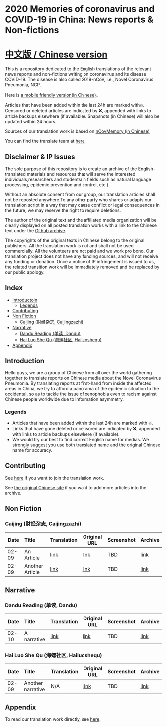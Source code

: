 # 2020 Memories of coronavirus and COVID-19 in China: News reports & Non-fictions

# [中文版 / Chinese version](https://github.com/2019ncovmemory/nCovMemory)

This is a repository dedicated to the English translations of the relevant news reports and non-fictions writing on coronavirus and its disease COVID-19. The disease is also called 2019-nCoV, i.e., Novel Coronavirus Pneumonia, NCP.

Here is [a mobile friendly version(in Chinese)](https://2019ncovmemory.github.io/nCovMemory/)。

Articles that have been added within the last 24h are marked with🔥. Censored or deleted articles are indicated by ❌, appended with links to article backups elsewhere (if available). Snapsnots (in Chinese) will also be updated within 24 hours.

Sources of our translation work is based on [nCovMemory (in Chinese)](https://github.com/2019ncovmemory/nCovMemory)

You can find the translate team at [here](https://github.com/2019ncovmemory/nCovMemory-en).

## Disclaimer & IP Issues

The sole purpose of this repository is to create an archive of the English-translated materials and resources that will serve the interested individuals,researchers and students(in fields such as natural language processing, epidemic prevention and control, etc.). 

Without an absolute consent from our group, our translation articles shall not be reposted anywhere.To any other party who shares or adapts our translation script in a way that may cause conflict or legal consequences in the future, we may reserve the right to require deletions.

The author of the original text and the affiliated media organization will be clearly displayed on all posted translation works with a link to the Chinese text under the [Github archive](https://github.com/2019ncovmemory/nCovMemory).

The copyrights of the original texts in Chinese belong to the original publishers.  All the translation work is not and shall not be used commercially.  All the volunteers are not paid and we work pro bono. Our translation project does not have any funding sources, and will not receive any funding or donation. Once a notice of IP infringement is issued to us, the related transition work will be immediately removed and be replaced by our public apology.

## Index

* [Introductoin](#Introductoin)
  * [Legends](#Legends)
* [Contributing](#Contributing)
* [Non Fiction](<#non-fiction>)
  * [Caijing (财经杂志, Caijingzazhi)](<#caijing-财经杂志-caijingzazhi>)
* [Narrative](<#narrative>)
  * [Dandu Reading (单读, Dandu)](<#dandu-reading-单读-dandu>)
  * [Hai Luo She Qu (海螺社区, Hailuoshequ)](<#hai-luo-she-qu-海螺社区-hailuoshequ>)
* [Appendix](#Appendix)

## Introduction

Hello guys, we are a group of Chinese from all over the world gathering together to translate reports on Chinese media about the Novel Coronavirus Pneumonia.  By translating reports at first-hand from inside the affected areas in China, we try to afford a panorama of the epidemic situation to the occidental, so as to tackle the issue of xenophobia even to racism against Chinese people worldwide due to information asymmetry.

### Legends

* Articles that have been added within the last 24h are marked with 🔥. 
* Links that have gone deleted or censored are indicated by ❌, appended with links to article backups elsewhere (if available). 
* We would try our best to find correct English name for medias. We strongly suggest you use both translated name and the original Chinese name for accuracy.

## Contributing

See [here](https://github.com/2019ncovmemory/nCovMemory/issues/86) if you want to join the translation work.

See [the original Chinese site](https://github.com/2019ncovmemory/nCovMemory) if you want to add more articles into the archive.

## Non Fiction

### Caijing (财经杂志, Caijingzazhi)

| Date | Title | Translation | Original URL | Screenshot | Archive |
|---|:----------|---|---|---|---|
|02-09|An Article|[link](google.com)|[link](https://mp.weixin.qq.com/s/sLUO3tT8p7YXpg1B-KnYLQ)|TBD|[link](http://archive.today/TwRSk)|
|02-09|Another Article|[link](google.com)|[link](https://mp.weixin.qq.com/s/B7q0agHxIZ7S_9Z31mWDIQ)|TBD|[link](http://archive.today/g26Nc)|

## Narrative

### Dandu Reading (单读, Dandu)

| Date | Title | Translation | Original URL | Screenshot | Archive |
|---|:----------|---|---|---|---|
|02-10|A narrative|[link](google.com)|[link](https://mp.weixin.qq.com/s/OOLRBtMr5gm4VRtkwkgodQ)|TBD|[link](http://archive.ph/eHeb3)|

### Hai Luo She Qu (海螺社区, Hailuoshequ)

| Date | Title | Translation | Original URL | Screenshot | Archive |
|---|:----------|---|---|---|---|
|02-09|Another narrative|N/A|[link](https://mp.weixin.qq.com/s/cwLqvaJ9xYoCGQnBQdkJuA)|TBD|[link](http://archive.ph/ucFyP)|


## Appendix

To read our translation work directly, see [here](https://github.com/2019ncovmemory/nCovMemory-en).
